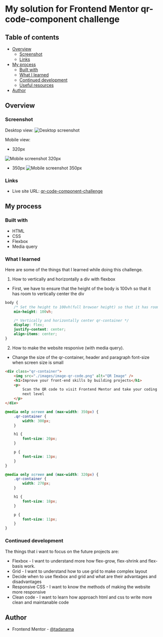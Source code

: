 # My solution for Frontend Mentor qr-code-component challenge

## Table of contents

- [Overview](#overview)
  - [Screenshot](#screenshot)
  - [Links](#links)
- [My process](#my-process)
  - [Built with](#built-with)
  - [What I learned](#what-i-learned)
  - [Continued development](#continued-development)
  - [Useful resources](#useful-resources)
- [Author](#author)

## Overview

### Screenshot

Desktop view:
![Desktop screenshot](./images/qr-code-component-final-result-desktop.png)

Mobile view:

- 320px

![Mobile screenshot 320px](./images/qr-code-component-final-result-mobile-320px.png)

- 350px
  ![Mobile screenshot 350px](./images/qr-code-component-final-result-mobile-350px.png)

### Links

- Live site URL: [qr-code-component-challenge](https://tadanama.github.io/qr-component/)

## My process

### Built with

- HTML
- CSS
- Flexbox
- Media query

### What I learned

Here are some of the things that I learned while doing this challenge.

1. How to vertically and horizontally a div with flexbox

- First, we have to ensure that the height of the body is 100vh so that it has room to vertically center the div

```css
body {
	/* Set the height to 100vh(full browser height) so that it has room to vertically align */
	min-height: 100vh;

	/* Vertically and horizontally center qr-container */
	display: flex;
	justify-content: center;
	align-items: center;
}
```

2. How to make the website responive (with media query).

- Change the size of the qr-container, header and paragraph font-size when screen size is small

```html
<div class="qr-container">
	<img src="./images/image-qr-code.png" alt="QR Image" />
	<h1>Improve your front-end skills by building projects</h1>
	<p>
		Scan the QR code to visit Frontend Mentor and take your coding skills to the
		next level
	</p>
</div>
```

```css
@media only screen and (max-width: 350px) {
	.qr-container {
		width: 300px;
	}

	h1 {
		font-size: 20px;
	}

	p {
		font-size: 13px;
	}
}

@media only screen and (max-width: 320px) {
	.qr-container {
		width: 270px;
	}

	h1 {
		font-size: 18px;
	}

	p {
		font-size: 11px;
	}
}
```

### Continued development

The things that i want to focus on the future projects are:

- Flexbox - I want to understand more how flex-grow, flex-shrink and flex-basis work.
- Grid - I want to understand how to use grid to make complex layout
- Decide when to use flexbox and grid and what are their advantages and disadvantages
- Responsive CSS - I want to know the methods of making the website more responsive
- Clean code - I want to learn how approach html and css to write more clean and maintanable code

## Author

- Frontend Mentor - [@tadanama](https://www.frontendmentor.io/profile/tadanama)
